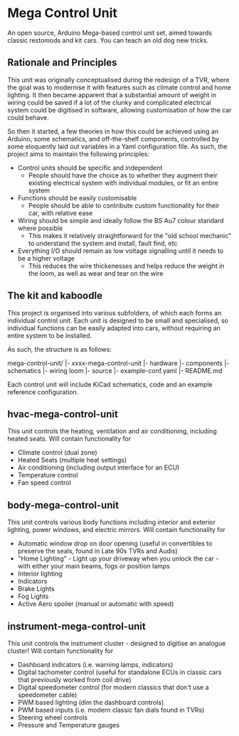 # Mega Control Unit
An open source, Arduino Mega-based control unit set, aimed towards classic restomods and kit cars. You can teach an old dog new tricks.

## Rationale and Principles
This unit was originally conceptualised during the redesign of a TVR, where the goal was to modernise it with features such as climate
control and home lighting. It then became apparent that a substantial amount of weight in wiring could be saved if a lot of the clunky and 
complicated electrical system could be digitised in software, allowing customisation of how the car could behave.

So then it started, a few theories in how this could be achieved using an Arduino, some schematics, and off-the-shelf components, controlled
by some eloquently laid out variables in a Yaml configuration file. As such, the project aims to maintain the following principles:

- Control units should be specific and independent
   - People should have the choice as to whether they augment their existing electrical system with individual modules, or fit an entire system
- Functions should be easily customisable
   - People should be able to contribute custom functionality for their car, with relative ease
- Wiring should be simple and ideally follow the BS Au7 colour standard where possible
   - This makes it relatively straightforward for the "old school mechanic" to understand the system and install, fault find, etc
- Everything I/O should remain as low voltage signalling until it needs to be a higher voltage
   - This reduces the wire thickenesses and helps reduce the weight in the loom, as well as wear and tear on the wire

## The kit and kaboodle
This project is organised into various subfolders, of which each forms an individual control unit.
Each unit is designed to be small and specialised, so individual functions can be easily adapted into cars, without requiring an entire system to be installed.

As such, the structure is as follows:

mega-control-unit/
|- xxxx-mega-control-unit
   |- hardware
      |- components
      |- schematics
      |- wiring loom
   |- source
   |- example-conf.yaml
|- README.md

Each control unit will include KiCad schematics, code and an example reference configuration.

## hvac-mega-control-unit
This unit controls the heating, ventilation and air conditioning, including heated seats. Will contain functionality for
- Climate control (dual zone)
- Heated Seats (multiple heat settings)
- Air conditioning (including output interface for an ECU)
- Temperature control
- Fan speed control

## body-mega-control-unit
This unit controls various body functions including interior and exterior lighting, power windows, and electric mirrors. Will contain functionality for 
- Automatic window drop on door opening (useful in convertibles to preserve the seals, found in Late 90s TVRs and Audis)
- "Home Lighting" - Light up your driveway when you unlock the car - with either your main beams, fogs or position lamps
- Interior lighting
- Indicators
- Brake Lights
- Fog Lights
- Active Aero spoiler (manual or automatic with speed)

## instrument-mega-control-unit
This unit controls the instrument cluster - designed to digitise an analogue cluster! Will contain functionality for
- Dashboard indicators (i.e. warning lamps, indicators)
- Digital tachometer control (useful for standalone ECUs in classic cars that previously worked from coil drive)
- Digital speedometer control (for modern classics that don't use a speedometer cable)
- PWM based lighting (dim the dashboard controls)
- PWM based inputs (i.e. modern classic fan dials found in TVRs)
- Steering wheel controls
- Pressure and Temperature gauges

